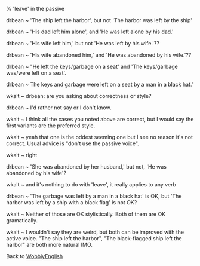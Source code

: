 % 'leave' in the passive

drbean
  ~ 'The ship left the harbor', but not 'The harbor was left by the ship' 

drbean
  ~ 'His dad left him alone', and 'He was left alone by his dad.'

drbean
  ~ 'His wife left him,' but not 'He was left by his wife.'??

drbean
  ~ 'His wife abandoned him,' and 'He was abandoned by his wife.'??

drbean
  ~ "He left the keys/garbage on a seat' and 'The keys/garbage was/were left on a seat'.

drbean
  ~ The keys and garbage were left on a seat by a man in a black hat.'

wkalt
  ~ drbean: are you asking about correctness or style?

drbean
  ~ I'd rather not say or I don't know.

wkalt
  ~ I think all the cases you noted above are correct, but I would say the first variants are the preferred style.

wkalt
  ~ yeah that one is the oddest seeming one but I see no reason it's not correct. Usual advice is "don't use the passive voice".

wkalt
  ~ right

drbean
  ~ 'She was abandoned by her husband,' but not, 'He was abandoned by his wife'?

wkalt
  ~ and it's nothing to do with 'leave', it really applies to any verb

drbean
  ~ 'The garbage was left by a man in a black hat' is OK, but 'The harbor was left by a ship with a black flag' is not OK?

wkalt
  ~ Neither of those are OK stylistically. Both of them are OK gramatically.

wkalt
  ~ I wouldn't say they are weird, but both can be improved with the active voice. "The ship left the harbor", "The black-flagged ship left the harbor" are both more natural IMO.

Back to [WobblyEnglish](WobblyEnglish.html)
